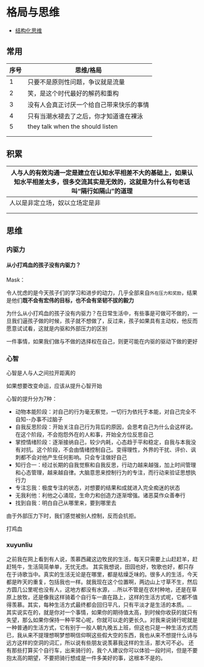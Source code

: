 # 格局与思维

- [结构化思维](../思维模型/EdwinXuThinkingModel.pdf)

## 常用

| 序号 | 思维/格局                                |
| ---- | ---------------------------------------- |
| 1    | 只要不是原则性问题，争议就是流量         |
| 2    | 笑，是这个时代最好的解药和重构           |
| 3    | 没有人会真正讨厌一个给自己带来快乐的事情 |
| 4    | 只有当潮水褪去了之后，你才知道谁在裸泳   |
| 5    | they talk when the should listen         |
|      |                                          |
|      |                                          |



## 积累

| 人与人的有效沟通一定是建立在认知水平相差不大的基础上，如果认知水平相差太多，很多交流其实是无效的，这就是为什么有句老话叫“隔行如隔山”的道理 |
| ------------------------------------------------------------ |
| 人以是非定立场，奴以立场定是非                               |
|                                                              |
|                                                              |



## 思维

### 内驱力

#### 从小打鸡血的孩子没有内驱力？

Mask：

令人忧虑的是今天孩子们的学习和进步的动力，几乎全部来自`外在压力和奖励`，结果是他们**既不会有宏伟的目标，也不会有坚韧不拔的毅力**

为什么从小打鸡血的孩子没有内驱力？在日常生活中，有些事是可做可不做的，一旦我们逼孩子做的时候，孩子就不想做了，反过来，孩子如果具有主动权，他反而愿意试试看，这就是内驱和外部压力的区别

一件事情，如果我们做与不做的选择权在自己，则更可能在内驱的驱动下做的更好

### 心智

心智是人与人之间拉开距离的

如果想要改变命运，应该从提升心智开始

心智的提升分为7种：

- 动物本能阶段：对自己的行为毫无察觉，一切行为依托于本能，对自己完全不自知--办事不过脑子
- 自我反思阶段：开始关注自己行为背后的原因，会思考自己为什么会这样说。在这个阶段，不会抱怨外在的人和事，开始全方位反思自己
- 掌控情绪阶段：逐渐接纳自己，较少内耗，心态趋于平和稳定，自我与本我没有对抗。这个阶段，不会由情绪控制自己。变得理性，外界的干扰、评价、讽刺都不会对他产生任何影响。只会专注做好自己
- 知行合一：经过长期的自我觉察和自我反思，行动力越来越强，加上时间管理和心态管理，越来越自律。大脑意思来控制行为的专注，而行动来验证思想执行力
- 专注忘我：极度专注的状态，对想要的结果和成就进入完全痴迷的状态
- 无我利他：利他之心涌现，生命力和创造力逐渐增强。诸恶莫作众善奉行
- 找到自我：明白自己从哪里来，要到哪里去



由于外部压力下时，我们感觉被别人控制，反而会抗拒。

打鸡血



### xuyunliu 

之前我在网上看到有人说，羡慕西藏这边牧民的生活，每天只需要上山赶赶羊，赶赶牦牛，生活简简单单，无忧无虑。
  其实我想说，田园也好，牧歌也好，都只存在于诗歌当中。真实的生活无论是在哪里，都是枯燥乏味的。很多人的生活，今天都是昨天的重复，包括我也一样。就我现在这个位置啊，两边山上寸草不生，然后方圆几公里呢也没有人，这地方都没有水源，...所以不管是在农村种地，还是在草原上放牧，还是像我这样骑着个自行车一直在路上，这样的生活方式呢，它都不值得羡慕。其实，每种生活方式最终都会回归平凡，只有平淡才是生活的本质。...
  其实说实在的，就是你对一个事情，如果你的期待值太高，到时候你收获的就只有失望，那么如果你保持一种平常心呢，你就可以走的更长久。对我来说骑行呢就是一种普通的生活方式，它有别于一般人朝九晚五上班，但这也只是一种生活方式而已，我从来不提理想啊梦想啊信仰啊这些假大空的东西，我也从来不想提什么诗与远方这样的空洞的词汇，所以说有些朋友说羡慕我这样的生活，那大可不必。
  还有那些打算买个自行车，出来骑行的，我个人建议你可以体验一段时间，但是不要抱太高的期望，不要把骑行想成是一件多美好的事，这根本不是的。

